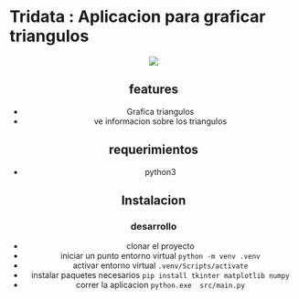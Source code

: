 # Tridata : Aplicacion para graficar triangulos 

<center>
<img src="https://i.imgur.com/P2Epgt4.jpeg">

## features
-  Grafica triangulos
-  ve informacion sobre los triangulos
## requerimientos
- python3
## Instalacion
### desarrollo
- clonar el proyecto
- iniciar un punto entorno virtual ```python -m venv .venv```
- activar entorno virtual ```.venv/Scripts/activate```
- instalar paquetes necesarios ```pip install tkinter matplotlib numpy```
- correr la aplicacion ```python.exe  src/main.py```
